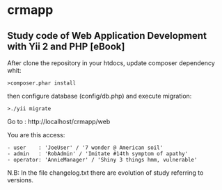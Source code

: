# crmapp
Study code of Web Application Development with Yii 2 and PHP [eBook]
--------------------------------------------------------------------

After clone the repository in your htdocs, update composer dependency whit:
	
	>composer.phar install

then configure database (config/db.php) and execute migration:

	>./yii migrate

Go to :
	http://localhost/crmapp/web

You are this access:

	- user    : 'JoeUser' / '7 wonder @ American soil'
	- admin   : 'RobAdmin' / 'Imitate #14th symptom of apathy'
	- operator: 'AnnieManager' / 'Shiny 3 things hmm, vulnerable'


N.B: In the file changelog.txt there are evolution of study referring to versions.
